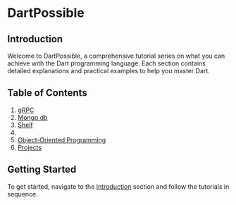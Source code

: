 # DartPossible

## Introduction
Welcome to DartPossible, a comprehensive tutorial series on what you can achieve with the Dart programming language. Each section contains detailed explanations and practical examples to help you master Dart.

## Table of Contents
1. [gRPC](gRPC/README.md)
2. [Mongo db](MongoDb/README.md)
3. [Shelf](Shelf/README.md)
4. [](Functions/README.md)
5. [Object-Oriented Programming](OOP/README.md)
6. [Projects](Projects/README.md)

## Getting Started
To get started, navigate to the [Introduction](Introduction/README.md) section and follow the tutorials in sequence.
